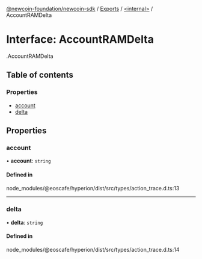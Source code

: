 [@newcoin-foundation/newcoin-sdk](../README.md) / [Exports](../modules.md) / [<internal\>](../modules/internal_.md) / AccountRAMDelta

# Interface: AccountRAMDelta

[<internal>](../modules/internal_.md).AccountRAMDelta

## Table of contents

### Properties

- [account](internal_.AccountRAMDelta.md#account)
- [delta](internal_.AccountRAMDelta.md#delta)

## Properties

### account

• **account**: `string`

#### Defined in

node_modules/@eoscafe/hyperion/dist/src/types/action_trace.d.ts:13

___

### delta

• **delta**: `string`

#### Defined in

node_modules/@eoscafe/hyperion/dist/src/types/action_trace.d.ts:14
